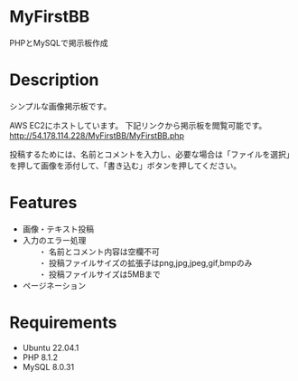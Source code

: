 # MyFirstBB
PHPとMySQLで掲示板作成

# Description
シンプルな画像掲示板です。

AWS EC2にホストしています。
下記リンクから掲示板を閲覧可能です。
http://54.178.114.228/MyFirstBB/MyFirstBB.php

投稿するためには、名前とコメントを入力し、必要な場合は「ファイルを選択」を押して画像を添付して、「書き込む」ボタンを押してください。

# Features
- 画像・テキスト投稿
- 入力のエラー処理<br>
　　・ 名前とコメント内容は空欄不可<br>
　　・ 投稿ファイルサイズの拡張子はpng,jpg,jpeg,gif,bmpのみ<br>
　　・ 投稿ファイルサイズは5MBまで<br>
- ページネーション

# Requirements
- Ubuntu 22.04.1
- PHP 8.1.2
- MySQL 8.0.31
